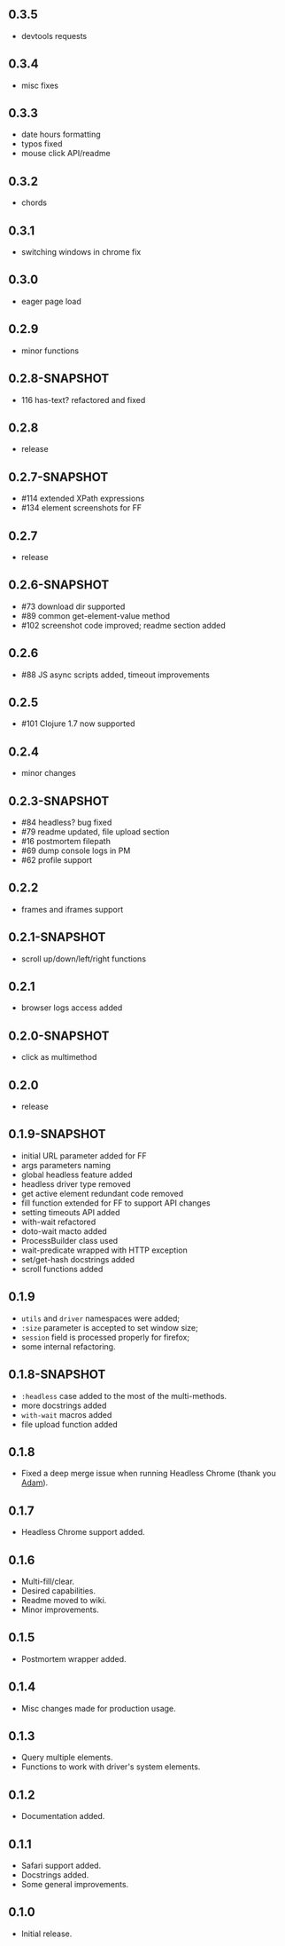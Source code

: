 [adam]: https://github.com/AdamFrey

## 0.3.5
  * devtools requests

## 0.3.4
  * misc fixes

## 0.3.3
  * date hours formatting
  * typos fixed
  * mouse click API/readme

## 0.3.2
  * chords

## 0.3.1
  * switching windows in chrome fix

## 0.3.0
  * eager page load

## 0.2.9
  * minor functions

## 0.2.8-SNAPSHOT
  * 116 has-text? refactored and fixed

## 0.2.8
  * release

## 0.2.7-SNAPSHOT
  * #114 extended XPath expressions
  * #134 element screenshots for FF

## 0.2.7
  * release

## 0.2.6-SNAPSHOT
  *  #73 download dir supported
  *  #89 common get-element-value method
  * #102 screenshot code improved; readme section added

## 0.2.6
  * #88 JS async scripts added, timeout improvements

## 0.2.5
  * #101 Clojure 1.7 now supported

## 0.2.4
  * minor changes

## 0.2.3-SNAPSHOT
  * #84 headless? bug fixed
  * #79 readme updated, file upload section
  * #16 postmortem filepath
  * #69 dump console logs in PM
  * #62 profile support

## 0.2.2
  * frames and iframes support

## 0.2.1-SNAPSHOT
  * scroll up/down/left/right functions

## 0.2.1
  * browser logs access added

## 0.2.0-SNAPSHOT
  * click as multimethod

## 0.2.0
  * release

## 0.1.9-SNAPSHOT
  * initial URL parameter added for FF
  * args parameters naming
  * global headless feature added
  * headless driver type removed
  * get active element redundant code removed
  * fill function extended for FF to support API changes
  * setting timeouts API added
  * with-wait refactored
  * doto-wait macto added
  * ProcessBuilder class used
  * wait-predicate wrapped with HTTP exception
  * set/get-hash docstrings added
  * scroll functions added

## 0.1.9
  * `utils` and `driver` namespaces were added;
  * `:size` parameter is accepted to set window size;
  * `session` field is processed properly for firefox;
  * some internal refactoring.

## 0.1.8-SNAPSHOT
  * `:headless` case added to the most of the multi-methods.
  * more docstrings added
  * `with-wait` macros added
  * file upload function added

## 0.1.8
  * Fixed a deep merge issue when running Headless Chrome (thank
    you [Adam][adam]).

## 0.1.7
  * Headless Chrome support added.

## 0.1.6
  * Multi-fill/clear.
  * Desired capabilities.
  * Readme moved to wiki.
  * Minor improvements.

## 0.1.5
 * Postmortem wrapper added.

## 0.1.4
 * Misc changes made for production usage.

## 0.1.3
 * Query multiple elements.
 * Functions to work with driver's system elements.

## 0.1.2
 * Documentation added.

## 0.1.1
 * Safari support added.
 * Docstrings added.
 * Some general improvements.

## 0.1.0
 * Initial release.
